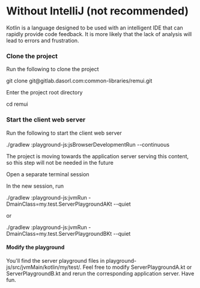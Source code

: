# Without IntelliJ (not recommended)

<warning>
Kotlin is a language designed to be used with an intelligent IDE that can rapidly provide code feedback. It is more 
likely that the lack of analysis will lead to errors and frustration.
</warning>


### Clone the project
<procedure title="Clone the project">
    <step>
        <p>Run the following to clone the project</p>
        <code-block lang="bash">
            git clone git@gitlab.dasorl.com:common-libraries/remui.git
        </code-block>
    </step>
    <step>
        <p>Enter the project root directory</p>
        <code-block lang="bash">
            cd remui
        </code-block>
    </step>
</procedure>

### Start the client web server
<procedure>
<step>
    <p>Run the following to start the client web server</p>
    <code-block lang="bash">
        ./gradlew :playground-js:jsBrowserDevelopmentRun --continuous
    </code-block>
</step>
<note>
    <p>
        The project is moving towards the application server serving this content, so this step will not be needed in 
        the future
    </p>
</note>
</procedure>


<procedure title="Start the application server">
<step>
    <p>Open a separate terminal session</p>
</step>
<step>
    <p>In the new session, run</p>
    <code-block lang="bash">
        ./gradlew :playground-js:jvmRun -DmainClass=my.test.ServerPlaygroundAKt --quiet
    </code-block>
    <p>or</p>
    <code-block lang="bash">
        ./gradlew :playground-js:jvmRun -DmainClass=my.test.ServerPlaygroundBKt --quiet
    </code-block>
</step>
</procedure>

#### Modify the playground

You'll find the server playground files in <path>playground-js/src/jvmMain/kotlin/my/test/</path>. Feel free to modify
<path>ServerPlaygroundA.kt</path> or <path>ServerPlaygroundB.kt</path> and rerun the corresponding application server. Have fun.
